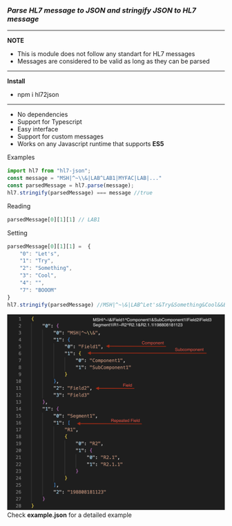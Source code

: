 ### _Parse **HL7** message to **JSON** and stringify **JSON** to **HL7** message_

---
**NOTE**

- This is module does not follow any standart for HL7 messages
- Messages are considered to be valid as long as they can be parsed
---
**Install**
- npm i hl72json
---



- No dependencies
- Support for Typescript
- Easy interface
- Support for custom messages
- Works on any Javascript runtime that supports **ES5**

Examples
````js
import hl7 from "hl7-json";
const message = "MSH|^~\\&|LAB^LAB1|MYFAC|LAB|..."
const parsedMessage = hl7.parse(message);
hl7.stringify(parsedMessage) === message //true
````
Reading
````js
parsedMessage[0][1][1] // LAB1
````
Setting
````js
parsedMessage[0][1][1] =  {
    "0": "Let's",
    "1": "Try",
    "2": "Something",
    "3": "Cool",
    "4": "",
    "7": "BOOOM"
}
hl7.stringify(parsedMessage) //MSH|^~\&|LAB^Let's&Try&Something&Cool&&BOOOM|MYFAC|LAB...
````
![Alt text](./src/examples/example.png?raw=true "Example.png")
Check **example.json** for a detailed example


